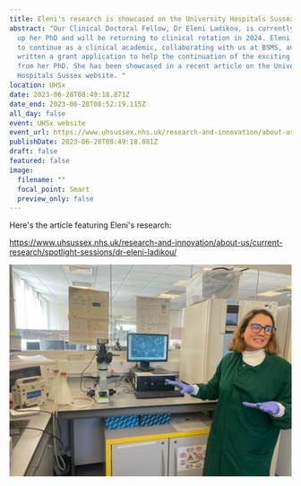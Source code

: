 ```yaml
---
title: Eleni's research is showcased on the University Hospitals Sussex website
abstract: "Our Clinical Doctoral Fellow, Dr Eleni Ladikou, is currently writing
  up her PhD and will be returning to clinical rotation in 2024. Eleni is keen
  to continue as a clinical academic, collaborating with us at BSMS, and has
  written a grant application to help the continuation of the exciting findings
  from her PhD. She has been showcased in a recent article on the University
  Hospitals Sussex website. "
location: UHSx
date: 2023-06-28T08:49:18.871Z
date_end: 2023-06-28T08:52:19.115Z
all_day: false
event: UHSx website
event_url: https://www.uhsussex.nhs.uk/research-and-innovation/about-us/current-research/spotlight-sessions/dr-eleni-ladikou/
publishDate: 2023-06-28T08:49:18.881Z
draft: false
featured: false
image:
  filename: ""
  focal_point: Smart
  preview_only: false
---
```

Here's the article featuring Eleni's research: 

<https://www.uhsussex.nhs.uk/research-and-innovation/about-us/current-research/spotlight-sessions/dr-eleni-ladikou/>

![](unknown-6.jpeg)